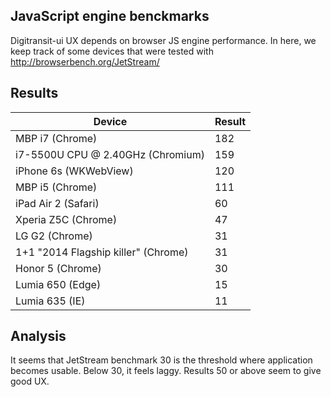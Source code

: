## JavaScript engine benckmarks

Digitransit-ui UX depends on browser JS engine performance. In here, we keep track of some devices that were tested with http://browserbench.org/JetStream/

## Results

| Device                              | Result |
|-------------------------------------|--------|
| MBP i7 (Chrome)                     | 182    |
| i7-5500U CPU @ 2.40GHz (Chromium)   | 159    |
| iPhone 6s (WKWebView)               | 120    |
| MBP i5 (Chrome)                     | 111    |
| iPad Air 2 (Safari)                 | 60     |
| Xperia Z5C (Chrome)                 | 47     |
| LG G2 (Chrome)                      | 31     |
| 1+1 "2014 Flagship killer" (Chrome) | 31     |
| Honor 5 (Chrome)                    | 30     |
| Lumia 650 (Edge)                    | 15     |
| Lumia 635 (IE)                      | 11     |

## Analysis

It seems that JetStream benchmark 30 is the threshold where application becomes usable. Below 30, it feels laggy. Results 50 or above seem to give good UX.
